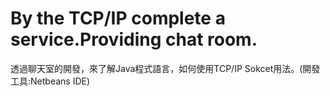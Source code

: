 # By the TCP/IP complete a service.Providing chat room.
透過聊天室的開發，來了解Java程式語言，如何使用TCP/IP Sokcet用法。(開發工具:Netbeans IDE)
